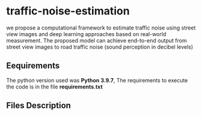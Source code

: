 # traffic-noise-estimation
we propose a computational framework to estimate traffic noise using street view images and deep learning approaches based on real-world measurement. The proposed model can achieve end-to-end output from street view images to road traffic noise (sound perception in decibel levels)  
## Eequirements
The python version used was **Python 3.9.7**, The requirements to execute the code is in the file **requirements.txt**
## Files Description

